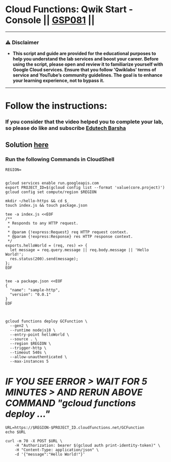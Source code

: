 # Cloud Functions: Qwik Start - Console || [GSP081](https://www.cloudskillsboost.google/focuses/1763?parent=catalog) ||
---
### ⚠️ Disclaimer
- **This script and guide are provided for  the educational purposes to help you understand the lab services and boost your career. Before using the script, please open and review it to familiarize yourself with Google Cloud services. Ensure that you follow 'Qwiklabs' terms of service and YouTube’s community guidelines. The goal is to enhance your learning experience, not to bypass it.**
---
# Follow the instructions:
### If you consider that the video helped you to complete your lab, so please do like and subscribe [Edutech Barsha](https://www.youtube.com/@edutechbarsha)
## Solution [here](https://youtu.be/s6NZi8PE_EY)

### Run the following Commands in CloudShell
```
REGION=


gcloud services enable run.googleapis.com
export PROJECT_ID=$(gcloud config list --format 'value(core.project)')
gcloud config set compute/region $REGION

mkdir ~/hello-https && cd $_
touch index.js && touch package.json

tee -a index.js <<EOF
/**
 * Responds to any HTTP request.
 *
 * @param {!express:Request} req HTTP request context.
 * @param {!express:Response} res HTTP response context.
 */
exports.helloWorld = (req, res) => {
  let message = req.query.message || req.body.message || 'Hello World!';
  res.status(200).send(message);
};
EOF


tee -a package.json <<EOF
{
  "name": "sample-http",
  "version": "0.0.1"
}
EOF



gcloud functions deploy GCFunction \
  --gen2 \
  --runtime nodejs18 \
  --entry-point helloWorld \
  --source . \
  --region $REGION \
  --trigger-http \
  --timeout 540s \
  --allow-unauthenticated \
  --max-instances 5

```
# *IF YOU SEE ERROR > WAIT FOR 5 MINUTES > AND RERUN ABOVE COMMAND "gcloud functions deploy ..."*
```
URL=https://$REGION-$PROJECT_ID.cloudfunctions.net/GCFunction
echo $URL

curl -m 70 -X POST $URL \
    -H "Authorization: bearer $(gcloud auth print-identity-token)" \
    -H "Content-Type: application/json" \
    -d '{"message":"Hello World!"}'
```

